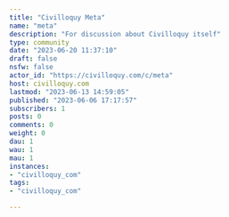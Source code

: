 ```yaml
---
title: "Civilloquy Meta" 
name: "meta"
description: "For discussion about Civilloquy itself"
type: community
date: "2023-06-20 11:37:10"
draft: false
nsfw: false
actor_id: "https://civilloquy.com/c/meta"
host: civilloquy.com
lastmod: "2023-06-13 14:59:05"
published: "2023-06-06 17:17:57"
subscribers: 1
posts: 0
comments: 0
weight: 0
dau: 1
wau: 1
mau: 1
instances:
- "civilloquy_com"
tags: 
- "civilloquy_com"

---
```

